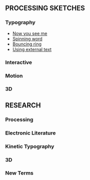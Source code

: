 ## **PROCESSING SKETCHES**
### Typography
- [Now you see me](https://hamishpayne.github.io/CODE-WORDS/word_changes_with_mouse_click/)
- [Spinning word](https://hamishpayne.github.io/CODE-WORDS/word_spins_with_mouse/)
- [Bouncing ring](https://hamishpayne.github.io/CODE-WORDS/Ring_bouncing_left_to_right/)
- [Using external text](https://hamishpayne.github.io/CODE-WORDS/Using_external_text/)

### Interactive
### Motion
### 3D

## **RESEARCH**
### Processing
### Electronic Literature
### Kinetic Typography
### 3D
### New Terms
